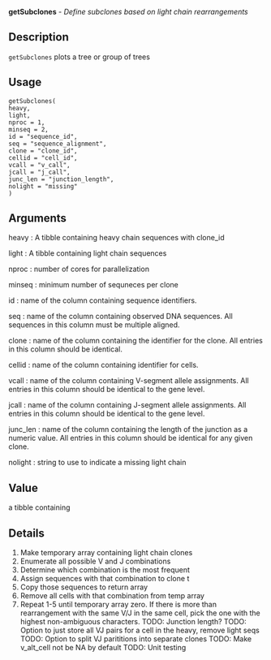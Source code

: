 **getSubclones** - *Define subclones based on light chain rearrangements*

Description
--------------------

`getSubclones` plots a tree or group of trees


Usage
--------------------
```
getSubclones(
heavy,
light,
nproc = 1,
minseq = 2,
id = "sequence_id",
seq = "sequence_alignment",
clone = "clone_id",
cellid = "cell_id",
vcall = "v_call",
jcall = "j_call",
junc_len = "junction_length",
nolight = "missing"
)
```

Arguments
-------------------

heavy
:   A tibble containing heavy chain sequences with clone_id

light
:   A tibble containing light chain sequences

nproc
:   number of cores for parallelization

minseq
:   minimum number of sequneces per clone

id
:   name of the column containing sequence identifiers.

seq
:   name of the column containing observed DNA sequences. All 
sequences in this column must be multiple aligned.

clone
:   name of the column containing the identifier for the clone. All 
entries in this column should be identical.

cellid
:   name of the column containing identifier for cells.

vcall
:   name of the column containing V-segment allele assignments. All 
entries in this column should be identical to the gene level.

jcall
:   name of the column containing J-segment allele assignments. All 
entries in this column should be identical to the gene level.

junc_len
:   name of the column containing the length of the junction as a 
numeric value. All entries in this column should be identical 
for any given clone.

nolight
:   string to use to indicate a missing light chain




Value
-------------------

a tibble containing


Details
-------------------

1. Make temporary array containing light chain clones
2. Enumerate all possible V and J combinations
3. Determine which combination is the most frequent
4. Assign sequences with that combination to clone t
5. Copy those sequences to return array
6. Remove all cells with that combination from temp array
7. Repeat 1-5 until temporary array zero.
If there is more than rearrangement with the same V/J
in the same cell, pick the one with the highest non-ambiguous
characters. 
TODO: Junction length?
TODO: Option to just store all VJ pairs for a cell in the heavy, remove light seqs
TODO: Option to split VJ parititions into separate clones
TODO: Make v_alt_cell not be NA by default
TODO: Unit testing









